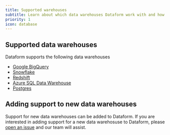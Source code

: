 ```yaml
---
title: Supported warehouses
subtitle: Learn about which data warehouses Dataform work with and how to configure them.
priority: 1
icon: database
---
```


## Supported data warehouses

Dataform supports the following data warehouses

- [Google BigQuery ](warehouses/bigquery)
- [Snowflake ](warehouses/snowflake)
- [Redshift ](warehouses/redshift)
- [Azure SQL Data Warehouse](warehouses/sqldatawarehouse)
- [Postgres ](warehouses/postgres)

## Adding support to new data warehouses

Support for new data warehouses can be added to Dataform. If you are interested in adding support for a new data warehosuse to Dataform, please [open an issue](https://github.com/dataform-co/dataform/issues/new) and our team will assist.
